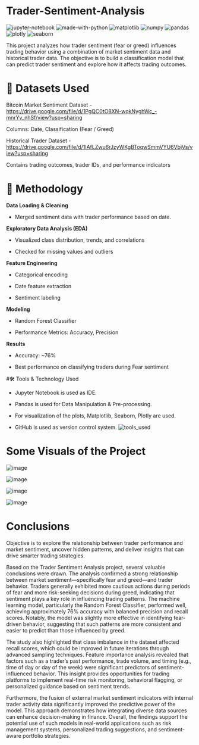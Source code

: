 # Trader-Sentiment-Analysis
![jupyter-notebook](https://github.com/user-attachments/assets/2ca75053-14b0-4b0c-8cbe-f6cf9cbefebe)
![made-with-python](https://github.com/user-attachments/assets/b3620304-6fd8-442d-be59-eac409607635)
![matplotlib](https://github.com/user-attachments/assets/bed11ff9-4a90-42bd-b5ff-7fbb2556e32b)
![numpy](https://github.com/user-attachments/assets/d8f1f964-e021-4f6d-8ad3-bbe900fad431)
![pandas](https://github.com/user-attachments/assets/7e74df6b-f973-4170-aa62-4a3a139716f6)
![plotly](https://github.com/user-attachments/assets/451d6d34-9739-47b2-b472-c6ab410664c6)
![seaborn](https://github.com/user-attachments/assets/d5936529-2c5d-409b-bf96-2a59d3dcac80)


This project analyzes how trader sentiment (fear or greed) influences trading behavior using a combination of market sentiment data and historical trader data. The objective is to build a classification model that can predict trader sentiment and explore how it affects trading outcomes.


# 📌 Datasets Used
Bitcoin Market Sentiment Dataset - https://drive.google.com/file/d/1PgQC0tO8XN-wqkNyghWc_-mnrYv_nhSf/view?usp=sharing

Columns: Date, Classification (Fear / Greed)

Historical Trader Dataset - https://drive.google.com/file/d/1IAfLZwu6rJzyWKgBToqwSmmVYU6VbjVs/view?usp=sharing

Contains trading outcomes, trader IDs, and performance indicators

# 🧠 Methodology
**Data Loading & Cleaning**
- Merged sentiment data with trader performance based on date.

**Exploratory Data Analysis (EDA)**
- Visualized class distribution, trends, and correlations
    
- Checked for missing values and outliers

**Feature Engineering**
- Categorical encoding
  
- Date feature extraction
  
- Sentiment labeling

**Modeling**
- Random Forest Classifier

- Performance Metrics: Accuracy, Precision

**Results**
- Accuracy: ~76%

- Best performance on classifying traders during Fear sentiment


#🛠️ Tools & Technology Used
- Jupyter Notebook is used as IDE.
  
- Pandas is used for Data Manipulation & Pre-processing.

- For visualization of the plots, Matplotlib, Seaborn, Plotly are used.

- GitHub is used as version control system.
![tools_used](https://github.com/user-attachments/assets/609660c3-b125-458f-9fc2-ba0bc6e88681)

# Some Visuals of the Project
![image](https://github.com/user-attachments/assets/a5a3bfd4-6fbc-41f0-98ca-119924739137)

![image](https://github.com/user-attachments/assets/8340a36f-d5ac-40df-a29b-3b6f223fdb6f)

![image](https://github.com/user-attachments/assets/9d43c898-e8ff-4ef8-aa4d-d10b7141e611)

![image](https://github.com/user-attachments/assets/872c9fd5-3195-4771-aa63-11d65d34040d)

# Conclusions
Objective is to explore the relationship between trader performance and market sentiment, uncover hidden patterns, and deliver insights that can drive smarter trading 
strategies.

Based on the Trader Sentiment Analysis project, several valuable conclusions were drawn. The analysis confirmed a strong relationship between market sentiment—specifically fear and greed—and trader behavior. Traders generally exhibited more cautious actions during periods of fear and more risk-seeking decisions during greed, indicating that sentiment plays a key role in influencing trading patterns. The machine learning model, particularly the Random Forest Classifier, performed well, achieving approximately 76% accuracy with balanced precision and recall scores. Notably, the model was slightly more effective in identifying fear-driven behavior, suggesting that such patterns are more consistent and easier to predict than those influenced by greed.

The study also highlighted that class imbalance in the dataset affected recall scores, which could be improved in future iterations through advanced sampling techniques. Feature importance analysis revealed that factors such as a trader’s past performance, trade volume, and timing (e.g., time of day or day of the week) were significant predictors of sentiment-influenced behavior. This insight provides opportunities for trading platforms to implement real-time risk monitoring, behavioral flagging, or personalized guidance based on sentiment trends.

Furthermore, the fusion of external market sentiment indicators with internal trader activity data significantly improved the predictive power of the model. This approach demonstrates how integrating diverse data sources can enhance decision-making in finance. Overall, the findings support the potential use of such models in real-world applications such as risk management systems, personalized trading suggestions, and sentiment-aware portfolio strategies.
